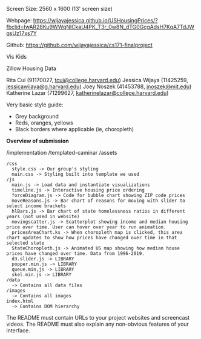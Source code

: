 Screen Size: 2560 x 1600 (13' screen size)

Webpage: https://wijayajessica.github.io/USHousingPrices/?fbclid=IwAR28Ku9WWqNlCkaU4PK_T3r_0w8N_dTG0GcgAdsH7KqA7TdJWqsUz17xs7Y

Github: https://github.com/wijayajessica/cs171-finalproject


Vis Kids

Zillow Housing Data

Rita Cui (91170027, tcui@college.harvard.edu)
Jessica Wijaya (11425259, jessicawijaya@g.harvard.edu)
Joey Noszek (41453788, jnoszek@mit.edu)
Katherine Lazar (71299627, katherinelazar@college.harvard.edu)


Very basic style guide: 
- Grey background
- Reds, oranges, yellows
- Black borders where applicable (ie, choropleth)

**Overview of submission**

 /implementation
  /templated-caminar
   /assets
   
    /css
      style.css -> Our group's styling
      main.css -> Styling built into template we used
    /js
      main.js -> Load data and instantiate visualizations
      timeline.js -> Interactive housing price ordering
      forceDiagram.js -> Code for bubble chart showing ZIP code prices
      moveReasons.js -> Bar chart of reasons for moving with slider to select income brackets
      hlBars.js -> Bar chart of state homelessness ratios in different years (not used in website)
      movingscatter.js -> Scatterplot showing income and median housing price over time. User can hover over year to run animation. 
      pricesAreaChart.ks -> When choropleth map is clicked, this area chart updates to show how prices have changed over time in that selected state
      StateChoropleth.js -> Animated US map showing how median house prices have changed over time. Data from 1996-2019. 
      d3.slider.js -> LIBRARY
      popper.min.js -> LIBRARY
      queue.min,js -> LIBRARY
      skel.min.js -> LIBRARY
    /data
      -> Contains all data files
    /images
      -> Contains all images
    index.html
      -> Contains DOM hierarchy


The README must contain URLs to your project websites and screencast videos. The README must also explain any non-obvious features of your interface.
